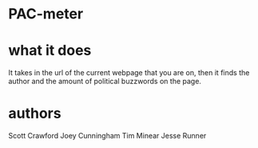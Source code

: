 # PAC-meter


# what it does
It takes in the url of the current webpage that you are on, then it finds the author and the amount of political buzzwords on the page.



# authors
Scott Crawford
Joey Cunningham
Tim Minear
Jesse Runner
